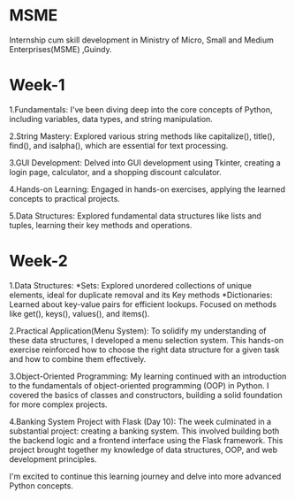 # MSME 
Internship cum skill development in Ministry of Micro, Small and Medium Enterprises(MSME) ,Guindy.

# Week-1
1.Fundamentals: I've been diving deep into the core concepts of Python, including variables, data types, and string manipulation.

2.String Mastery: Explored various string methods like capitalize(), title(), find(), and isalpha(), which are essential for text processing.

3.GUI Development: Delved into GUI development using Tkinter, creating a login page, calculator, and a shopping discount calculator.

4.Hands-on Learning: Engaged in hands-on exercises, applying the learned concepts to practical projects.

5.Data Structures: Explored fundamental data structures like lists and tuples, learning their key methods and operations.

# Week-2
1.Data Structures:
*Sets: Explored unordered collections of unique elements, ideal for duplicate removal and its Key methods 
*Dictionaries: Learned about key-value pairs for efficient lookups. Focused on methods like get(), keys(), values(), and items().

2.Practical Application(Menu System): To solidify my understanding of these data structures, I developed a menu selection system. This hands-on exercise reinforced how to choose the right data structure for a given task and how to combine them effectively.

3.Object-Oriented Programming: My learning continued with an introduction to the fundamentals of object-oriented programming (OOP) in Python.  I covered the basics of classes and constructors, building a solid foundation for more complex projects.

4.Banking System Project with Flask (Day 10): The week culminated in a substantial project: creating a banking system.  This involved building both the backend logic and a frontend interface using the Flask framework.  This project brought together my knowledge of data structures, OOP, and web development principles.

I'm excited to continue this learning journey and delve into more advanced Python concepts.
